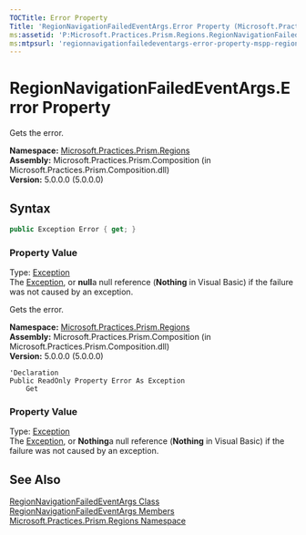 ```yaml
---
TOCTitle: Error Property
Title: 'RegionNavigationFailedEventArgs.Error Property (Microsoft.Practices.Prism.Regions)'
ms:assetid: 'P:Microsoft.Practices.Prism.Regions.RegionNavigationFailedEventArgs.Error'
ms:mtpsurl: 'regionnavigationfailedeventargs-error-property-mspp-regions.md'
---
```



# RegionNavigationFailedEventArgs.Error Property

Gets the error.

**Namespace:** [Microsoft.Practices.Prism.Regions](/patterns-practices/reference/mspp-regions-namespace)<br/>
**Assembly:** Microsoft.Practices.Prism.Composition (in Microsoft.Practices.Prism.Composition.dll)<br/>
**Version:** 5.0.0.0 (5.0.0.0)

## Syntax
```C#
public Exception Error { get; }
```

### Property Value

Type: [Exception](/patterns-practices/reference/ieventsubscription-interface-mspp-pubsubevents)  
The [Exception](/patterns-practices/reference/ieventsubscription-interface-mspp-pubsubevents), or **null**a null reference (**Nothing** in Visual Basic) if the failure was not caused by an exception.

Gets the error.

**Namespace:** [Microsoft.Practices.Prism.Regions](/patterns-practices/reference/mspp-regions-namespace)<br/>
**Assembly:** Microsoft.Practices.Prism.Composition (in Microsoft.Practices.Prism.Composition.dll)<br/>
**Version:** 5.0.0.0 (5.0.0.0)

```VB
'Declaration
Public ReadOnly Property Error As Exception
	Get
```
### Property Value

Type: [Exception](/patterns-practices/reference/ieventsubscription-interface-mspp-pubsubevents)  
The [Exception](/patterns-practices/reference/ieventsubscription-interface-mspp-pubsubevents), or **Nothing**a null reference (**Nothing** in Visual Basic) if the failure was not caused by an exception.

## See Also

[RegionNavigationFailedEventArgs Class](/patterns-practices/reference/regionnavigationfailedeventargs-class-mspp-regions)<br/>
[RegionNavigationFailedEventArgs Members](/patterns-practices/reference/regionnavigationfailedeventargs-members-mspp-regions)<br/>
[Microsoft.Practices.Prism.Regions Namespace](/patterns-practices/reference/mspp-regions-namespace)<br/>